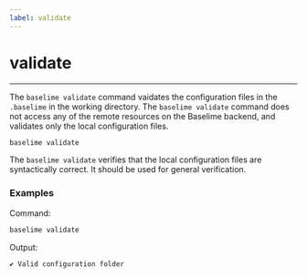 ```yaml
---
label: validate
---
```


# validate

---

The `baselime validate` command vaidates the configuration files in the `.baselime` in the working directory. The `baselime validate` command does not access any of the remote resources on the Baselime backend, and validates only the local configuration files.

```bash # :icon-terminal: terminal
baselime validate
```

The `baselime validate` verifies that the local configuration files are syntactically correct. It should be used for general verification.

### Examples

Command:

```bash # :icon-terminal: terminal
baselime validate
```

Output:

```txt # :icon-code: output
✔ Valid configuration folder
```